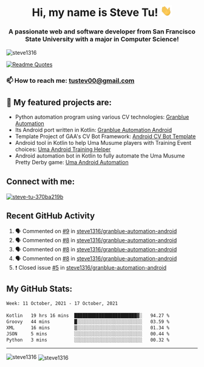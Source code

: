 <h1 align="center">Hi, my name is Steve Tu! <img src="wave.gif" alt="Wave" width="30px" /></h1>
<h3 align="center">A passionate web and software developer from San Francisco State University with a major in Computer Science!</h3>

<p align="left"> <img src="https://komarev.com/ghpvc/?username=steve1316&label=Profile%20views&color=0e75b6&style=flat" alt="steve1316" /> </p>

[![Readme Quotes](https://quotes-github-readme.vercel.app/api?type=horizontal)](https://github.com/piyushsuthar/github-readme-quotes)

### 📫 How to reach me: **tustev00@gmail.com**

## 🔭 My featured projects are:
- Python automation program using various CV technologies: [Granblue Automation](https://github.com/steve1316/granblue-automation-pyautogui)
- Its Android port written in Kotlin: [Granblue Automation Android](https://github.com/steve1316/granblue-automation-android)
- Template Project of GAA's CV Bot Framework: [Android CV Bot Template](https://github.com/steve1316/android-cv-bot-template)
- Android tool in Kotlin to help Uma Musume players with Training Event choices: [Uma Android Training Helper](https://github.com/steve1316/uma-android-training-helper)
- Android automation bot in Kotlin to fully automate the Uma Musume Pretty Derby game: [Uma Android Automation](https://github.com/steve1316/uma-android-automation)

## Connect with me:

<p align="left">
<a href="https://linkedin.com/in/steve-tu-370ba219b" target="blank"><img align="center" src="https://cdn.jsdelivr.net/npm/simple-icons@3.0.1/icons/linkedin.svg" alt="steve-tu-370ba219b" height="30" width="40" /></a>
</p>

## Recent GitHub Activity

<!--START_SECTION:activity-->
1. 🗣 Commented on [#9](https://github.com/steve1316/granblue-automation-android/issues/9) in [steve1316/granblue-automation-android](https://github.com/steve1316/granblue-automation-android)
2. 🗣 Commented on [#8](https://github.com/steve1316/granblue-automation-android/issues/8) in [steve1316/granblue-automation-android](https://github.com/steve1316/granblue-automation-android)
3. 🗣 Commented on [#8](https://github.com/steve1316/granblue-automation-android/issues/8) in [steve1316/granblue-automation-android](https://github.com/steve1316/granblue-automation-android)
4. 🗣 Commented on [#8](https://github.com/steve1316/granblue-automation-android/issues/8) in [steve1316/granblue-automation-android](https://github.com/steve1316/granblue-automation-android)
5. ❗️ Closed issue [#5](https://github.com/steve1316/granblue-automation-android/issues/5) in [steve1316/granblue-automation-android](https://github.com/steve1316/granblue-automation-android)
<!--END_SECTION:activity-->

## My GitHub Stats:

<!--START_SECTION:waka-->
```text
Week: 11 October, 2021 - 17 October, 2021

Kotlin   19 hrs 16 mins  ███████████████████████▓░   94.27 % 
Groovy   44 mins         █░░░░░░░░░░░░░░░░░░░░░░░░   03.59 % 
XML      16 mins         ▒░░░░░░░░░░░░░░░░░░░░░░░░   01.34 % 
JSON     5 mins          ░░░░░░░░░░░░░░░░░░░░░░░░░   00.44 % 
Python   3 mins          ░░░░░░░░░░░░░░░░░░░░░░░░░   00.32 % 
```
<!--END_SECTION:waka-->

---

<p><img align="left" src="https://github-readme-stats.vercel.app/api/top-langs?username=steve1316&show_icons=true&locale=en&layout=compact&theme=radical" alt="steve1316" /></p>

<p>&nbsp;<img align="center" src="https://github-readme-stats.vercel.app/api?username=steve1316&show_icons=true&locale=en&count_private=true&theme=radical" alt="steve1316" /></p>
